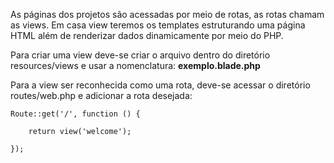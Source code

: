 As páginas dos projetos são acessadas por meio de rotas, as rotas chamam as views.
Em casa view teremos os templates estruturando uma página HTML além de renderizar dados dinamicamente por meio do PHP.

Para criar uma view deve-se criar o arquivo dentro do diretório resources/views e usar a nomenclatura:
**exemplo.blade.php**

Para a view ser reconhecida como uma rota, deve-se acessar o diretório routes/web.php e adicionar a rota desejada:

```
Route::get('/', function () {

    return view('welcome');

});
```
